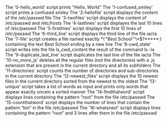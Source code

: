 The '0-hello_world' script prints "Hello, World"
The '1-confused_smiley' script prints a confused smiley
The '2-hellofile' script displays the content of the /etc/passwd file
The '3-twofiles' script displays the content of /etc/passwd and /etc/hosts
The '4-lastlines' script displayes the last 10 lines of /etc/passwd
The '5-firstlines' script displays the first 10 lines of /etc/passwd
The '6-third_line' script  displays the third line of the file iacta
The '7-file' script creates a file named exactly \*\\'"Best School"\'\\*$\?\*\*\*\*\*:) containing the text Best School ending by a new line
The '8-cwd_state' script writes into the file ls_cwd_content the result of the command ls -la
The '9-duplicate_last_line' script duplicates the last line of the file iacta
The '10-no_more_js' deletes all the regular files (not the directories) with a .js extension that are present in the current directory and all its subfolders
The '11-directories' script counts the number of directories and sub-directories in the current directory
The '12-newest_files' script displays the 10 newest files in the current directory  sorted from the newest to the oldest
The '13-unique' script takes a list of words as input and prints only words that appear exactly oncein a sorted manner
The '14-findthatword' script displays lines containing the pattern “root” from the file /etc/passwd
The '15-countthatword' script displays the number of lines that contain the pattern “bin” in the file /etc/passwd
The '16-whatsnext' script displays lines containing the pattern “root” and 3 lines after them in the file /etc/passwd

